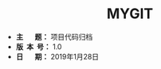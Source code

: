 <h1 align = "center">MYGIT</h1>

- **主&nbsp;&nbsp;&nbsp;&nbsp;&nbsp;&nbsp;&nbsp;题：**  项目代码归档
- **版&nbsp;&nbsp;本&nbsp;&nbsp;号：**  1.0
- **日&nbsp;&nbsp;&nbsp;&nbsp;&nbsp;&nbsp;&nbsp;期：**  2019年1月28日


## 